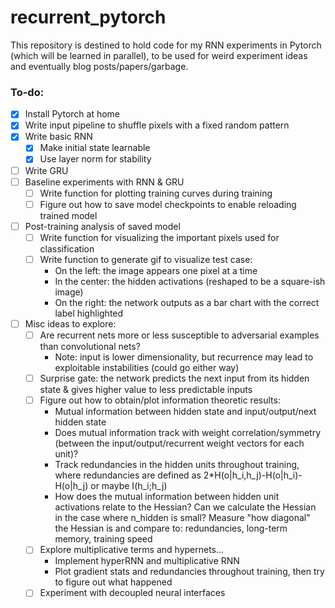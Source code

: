 # recurrent_pytorch
This repository is destined to hold code for my RNN experiments in Pytorch (which will be learned in parallel), to be used for weird experiment ideas and eventually blog posts/papers/garbage.

### To-do:
- [X] Install Pytorch at home
- [X] Write input pipeline to shuffle pixels with a fixed random pattern
- [X] Write basic RNN
  - [X] Make initial state learnable
  - [X] Use layer norm for stability
- [ ] Write GRU
- [ ] Baseline experiments with RNN & GRU
  - [ ] Write function for plotting training curves during training
  - [ ] Figure out how to save model checkpoints to enable reloading trained model
- [ ] Post-training analysis of saved model
  - [ ] Write function for visualizing the important pixels used for classification
  - [ ] Write function to generate gif to visualize test case:
    * On the left: the image appears one pixel at a time
    * In the center: the hidden activations (reshaped to be a square-ish image)
    * On the right: the network outputs as a bar chart with the correct label highlighted
- [ ] Misc ideas to explore:
  - [ ] Are recurrent nets more or less susceptible to adversarial examples than convolutional nets?
    * Note: input is lower dimensionality, but recurrence may lead to exploitable instabilities (could go either way)
  - [ ] Surprise gate: the network predicts the next input from its hidden state & gives higher value to less predictable inputs
  - [ ] Figure out how to obtain/plot information theoretic results:
    * Mutual information between hidden state and input/output/next hidden state
    * Does mutual information track with weight correlation/symmetry (between the input/output/recurrent weight vectors for each unit)?
    * Track redundancies in the hidden units throughout training, where redundancies are defined as 2*H(o|h_i,h_j)-H(o|h_i)-H(o|h_j) or maybe I(h_i;h_j)
    * How does the mutual information between hidden unit activations relate to the Hessian? Can we calculate the Hessian in the case where n_hidden is small? Measure "how diagonal" the Hessian is and compare to: redundancies, long-term memory, training speed
  - [ ] Explore multiplicative terms and hypernets...
    * Implement hyperRNN and multiplicative RNN
    * Plot gradient stats and redundancies throughout training, then try to figure out what happened
  - [ ] Experiment with decoupled neural interfaces
